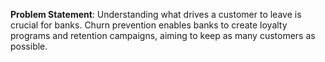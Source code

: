__Problem Statement__: Understanding what drives a customer to leave is crucial for banks. Churn prevention enables banks to create loyalty programs and retention campaigns, aiming to keep as many customers as possible.
